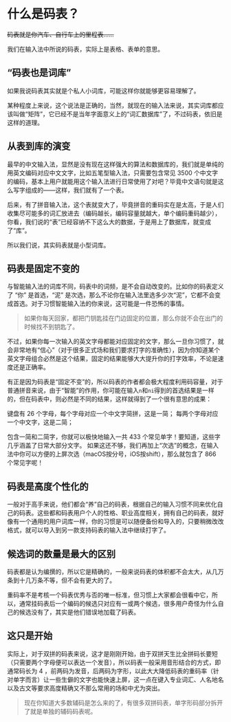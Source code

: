 
# 什么是码表？

~~码表就是你汽车、自行车上的里程表……~~

我们在输入法中所说的码表，实际上是表格、表单的意思。

## “码表也是词库”
如果我说码表其实就是个私人小词库，可能这样你就能够更容易理解了。

某种程度上来说，这个说法是正确的，当然，就现在的输入法来说，其实词库都应该叫做“矩阵”，它已经不是当年字面意义上的“词汇数据库”了，不过码表，依旧是这样的道理。

## 从表到库的演变

最早的中文输入法，显然是没有现在这样强大的算法和数据库的，我们就是单纯的用英文编码对应中文文字，比如五笔型输入法，只需要包含常见 3500 个中文字的编码，基本上用户就能用这个输入法进行日常使用了对吧？毕竟中文语句就是这么写字组成的——这样，我们就有了一个表。

后来，有了拼音输入法，这个表就变大了，毕竟拼音的重码实在是太高，于是人们收集尽可能多的词汇放进去（编码越长，编码容量就越大，单个编码重码越少），你看，我们说的“表”已经容纳不下这么大的数据，于是用上了数据库，就变成了“库”。

所以我们说，其实码表就是小型词库。

## 码表是固定不变的

与智能输入法的词库不同，码表中的词频，是不会自动改变的。比如你的码表定义了 “你” 是首选，“泥” 是次选，那么不论你在输入法里选多少次“泥”，它都不会变成首选。对于习惯智能输入法的你来说，这可能是一件恐怖的事情。

> 如果你每天回家，都把门钥匙挂在门边固定的位置，那么你就不会在出门的时候找不到钥匙了。

不过，如果你每一次输入的英文字母都能对应固定的文字，那么一旦你习惯了，就会非常地有“信心”（对于很多正式场和我们要求打字的准确性），因为你知道某个英文字母组合必然是这个结果，固定的结果能够大大提升你的打字效率，不论是速度还是正确率。

有正是因为码表是“固定不变”的，所以码表的作者都会极大程度利用码容量，对于普通拼音来说，由于“智能”的作用，你可能在输入`n`和`ni`得到的首选结果是一样的，但在码表中，则必然是不同的结果，这样就得到了一个很有意思的成果：

键盘有 26 个字母，每个字母对应一个中文字简拼，这是一简；
每两个字母对应一个中文字，这是二简；

包含一简和二简字，你就可以极快地输入一共 433 个常见单字！要知道，这些字几乎涵盖了日常大部分文字。
如果这还不够，我们再加上“次选”的概念，在输入法中你可以方便的上屏次选（macOS按分号，iOS按shift），那么就包含了 866 个常见字呢！

## 码表是高度个性化的
一般对于高手来说，他们都会“养”自己的码表，根据自己的输入习惯不同来优化自己的码表。这些都和码表用户个人的性格、职业高度相关，拥有自己的码表，就好像有一个通用的用户词库一样，你的习惯是可以随便备份和导入的，只要稍微改改格式，就可以导入到另一款支持码表的输入法中继续打字了。

## 候选词的数量是最大的区别
码表都是认为编撰的，所以它是精确的，一般来说码表的体积都不会太大，从几万条到十几万条不等，但不会有更大的了。

重码率不是考核一个码表优秀与否的唯一标准，但习惯上大家都会很看中它，所以，通常挂码表后一个编码的候选只对应有一或两个候选，很多用户奇怪为什么自己的候选没有了，其实是他们错误地加载了码表。

## 这只是开始
实际上，对于双拼的码表来说，这才是刚刚开始，由于双拼天生比全拼码长要短（只需要两个字母便可以表达一个发音），所以码表一般采用音形结合的方式，即通常码长为 4 ，前两码为发音，后两码为字形，以此大大降低码表的重码率（针对单字而言）让一些生僻的文字也能快速上屏，这一点在键入专业词汇、人名地名以及古文等要求高度精确又不那么常用的场和中尤为突出。
> 现在你知道大多数辅码是怎么来的了，有很多双拼码表，单字形码部分拆开了就是单独的辅码码表呢。

